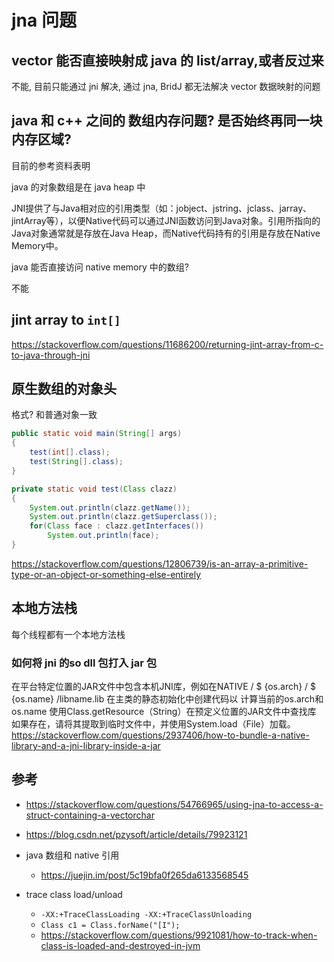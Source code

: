 # jna 问题

## vector 能否直接映射成 java 的 list/array,或者反过来

不能, 目前只能通过 jni 解决, 通过 jna, BridJ 都无法解决 vector 数据映射的问题

## java 和 c++ 之间的 数组内存问题? 是否始终再同一块内存区域?

目前的参考资料表明

java 的对象数组是在 java heap 中

JNI提供了与Java相对应的引用类型（如：jobject、jstring、jclass、jarray、jintArray等），以便Native代码可以通过JNI函数访问到Java对象。引用所指向的Java对象通常就是存放在Java Heap，而Native代码持有的引用是存放在Native Memory中。

java 能否直接访问 native memory 中的数组?

不能

## jint array to  `int[]`

https://stackoverflow.com/questions/11686200/returning-jint-array-from-c-to-java-through-jni

## 原生数组的对象头

格式? 和普通对象一致


```java
public static void main(String[] args)
{
    test(int[].class);
    test(String[].class);
}

private static void test(Class clazz)
{
    System.out.println(clazz.getName());
    System.out.println(clazz.getSuperclass());
    for(Class face : clazz.getInterfaces())
        System.out.println(face);
}
```

https://stackoverflow.com/questions/12806739/is-an-array-a-primitive-type-or-an-object-or-something-else-entirely


## 本地方法栈

每个线程都有一个本地方法栈

### 如何将 jni 的so dll 包打入 jar 包

在平台特定位置的JAR文件中包含本机JNI库，例如在NATIVE / $ {os.arch} / $ {os.name} /libname.lib
在主类的静态初始化中创建代码以
计算当前的os.arch和os.name
使用Class.getResource（String）在预定义位置的JAR文件中查找库
如果存在，请将其提取到临时文件中，并使用System.load（File）加载。
https://stackoverflow.com/questions/2937406/how-to-bundle-a-native-library-and-a-jni-library-inside-a-jar


## 参考

- https://stackoverflow.com/questions/54766965/using-jna-to-access-a-struct-containing-a-vectorchar

- https://blog.csdn.net/pzysoft/article/details/79923121

- java 数组和 native 引用
	- https://juejin.im/post/5c19bfa0f265da6133568545
- trace class load/unload
	- `-XX:+TraceClassLoading -XX:+TraceClassUnloading`
	- `Class c1 = Class.forName("[I");`
	- https://stackoverflow.com/questions/9921081/how-to-track-when-class-is-loaded-and-destroyed-in-jvm
